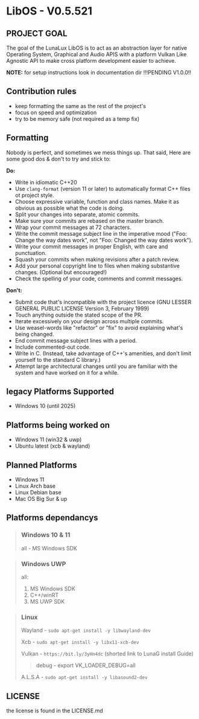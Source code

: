 # LibOS - V0.5.521

## PROJECT GOAL

The goal of the LunaLux LibOS is to act as an abstraction layer for native Operating System, Graphical and Audio APIS with a platform Vulkan Like Agnostic API to make cross platform development easier to achieve.

**NOTE:** for setup instructions look in documentation dir !!!PENDING V1.0.0!!

## Contribution rules

- keep formatting the same as the rest of the project's
- focus on speed and optimization
- try to be memory safe (not required as a temp fix)

## Formatting

Nobody is perfect, and sometimes we mess things up. That said, Here are some good dos & don't to try and stick to:

**Do:**

- Write in idiomatic C++20
- Use `clang-format` (version 11 or later) to automatically format C++ files ot project style.
- Choose expressive variable, function and class names. Make it as obvious as possible what the code is doing.
- Split your changes into separate, atomic commits.
- Make sure your commits are rebased on the master branch.
- Wrap your commit messages at 72 characters.
- Write the commit message subject line in the imperative mood ("Foo: Change the way dates work", not "Foo: Changed the way dates work").
- Write your commit messages in proper English, with care and punctuation.
- Squash your commits when making revisions after a patch review.
- Add your personal copyright line to files when making substantive changes. (Optional but encouraged!)
- Check the spelling of your code, comments and commit messages.

**Don't:**

- Submit code that's incompatible with the project licence (GNU LESSER GENERAL PUBLIC LICENSE Version 3, February 1999)
- Touch anything outside the stated scope of the PR.
- Iterate excessively on your design across multiple commits.
- Use weasel-words like "refactor" or "fix" to avoid explaining what's being changed.
- End commit message subject lines with a period.
- Include commented-out code.
- Write in C. (Instead, take advantage of C++'s amenities, and don't limit yourself to the standard C library.)
- Attempt large architectural changes until you are familiar with the system and have worked on it for a while.

## legacy Platforms Supported

- Windows 10 (until 2025)

## Platforms being worked on

- Windows 11 (win32 & uwp)
- Ubuntu latest (xcb & wayland)

## Planned Platforms

- Windows 11
- Linux Arch base
- Linux Debian base
- Mac OS Big Sur & up

## Platforms dependancys

> ### Windows 10 & 11
> all - MS Windows SDK

> ### Windows UWP
> all:
> 1. MS Windows SDK
> 2. C++/winRT
> 3. MS UWP SDK

> ### Linux
> Wayland - `sudo apt-get install -y libwayland-dev`
>
> Xcb - `sudo apt-get install -y libx11-xcb-dev`
>
> Vulkan - `https://bit.ly/3yHn4dc` (shorted link to LunaG install Guide)
>> debug - export VK_LOADER_DEBUG=all
>
> A.L.S.A - `sudo apt-get install -y libasound2-dev`

## LICENSE

the license is found in the LICENSE.md
